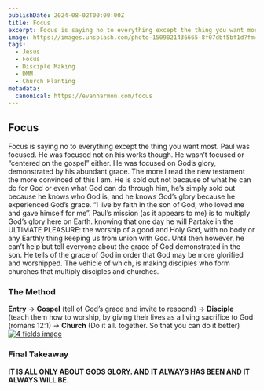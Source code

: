 ```yaml
---
publishDate: 2024-08-02T00:00:00Z
title: Focus
excerpt: Focus is saying no to everything except the thing you want most.
image: https://images.unsplash.com/photo-1509021436665-8f07dbf5bf1d?fm=jpg&q=60&w=3000&ixlib=rb-4.0.3&ixid=M3wxMjA3fDB8MHxzZWFyY2h8M3x8aG9seSUyMGJpYmxlfGVufDB8fDB8fHww
tags:
  - Jesus
  - Focus
  - Disciple Making
  - DMM
  - Church Planting
metadata:
  canonical: https://evanharmon.com/focus
---
```



## Focus

Focus is saying no to everything except the thing you want most. Paul was focused. He was focused not on his works though. He wasn’t focused or “centered on the gospel” either. He was focused on God’s glory, demonstrated by his abundant grace. The more I read the new testament the more convinced of this I am. He is sold out not because of what he can do for God or even what God can do through him, he’s simply sold out because he knows who God is, and he knows God’s glory because he experienced God’s grace. “I live by faith in the son of God, who loved me and gave himself for me”. Paul’s mission (as it appears to me) is to multiply God’s glory here on Earth. knowing that one day he will Partake in the ULTIMATE PLEASURE: the worship of a good and Holy God, with no body or any Earthly thing keeping us from union with God. Until then however, he can’t help but tell everyone about the grace of God demonstrated in the son. He tells of the grace of God in order that God may be more glorified and worshipped. The vehicle of which, is making disciples who form churches that multiply disciples and churches.

### The Method

**Entry** → **Gospel** (tell of God’s grace and invite to respond) → **Disciple** (teach them how to worship, by giving their lives as a living sacrifice to God (romans 12:1) → **Church** (Do it all. together. So that you can do it better)
[![4 fields image](https://e3partners.org/wp-content/uploads/2023/07/FourFields-Graphic-2023-CLR-14.png)](https://e3partners.org/wp-content/uploads/2023/07/FourFields-Graphic-2023-CLR-14.png)

### Final Takeaway

**IT IS ALL ONLY ABOUT GODS GLORY. AND IT ALWAYS HAS BEEN AND IT ALWAYS WILL BE.**